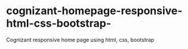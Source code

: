 # cognizant-homepage-responsive-html-css-bootstrap-
Cognizant responsive home page using html, css, bootstrap
